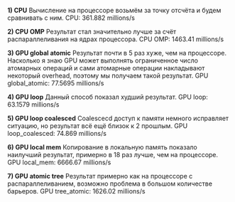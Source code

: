 ﻿**1) CPU**
Вычисление на процессоре возьмём за точку отсчёта и будем сравнивать с ним.
CPU:     361.882 millions/s

**2) CPU OMP**
Результат стал значительно лучше за счёт распараллеливания на ядрах процессора.
CPU OMP: 1463.41 millions/s 

**3) GPU global atomic**
Результат почти в 5 раз хуже, чем на процессоре.
Насколько я знаю GPU может выполнять ограниченное число атомарных операций и сами атомарные операции накладывают некоторый overhead, поэтому мы получаем такой результат.
GPU global_atomic: 77.5695 millions/s

**4) GPU loop**
Данный способ показал худший результат.
GPU loop: 63.1579 millions/s

**5) GPU loop coalesced**
Coalescecd доступ к памяти немного исправляет ситуацию, но результат всё ещё близок к 2 прошлым.
GPU loop_coalesced: 74.869 millions/s

**6) GPU local mem**
Копирование в локальную память показало наилучший результат, примерно в 18 раз лучше, чем на процессоре.
GPU local_mem: 6666.67 millions/s

**7) GPU atomic tree**
Результат примерно как на процессоре с распараллеливанием, возможно проблема в большом количестве барьеров.
GPU tree_atomic: 1626.02 millions/s
